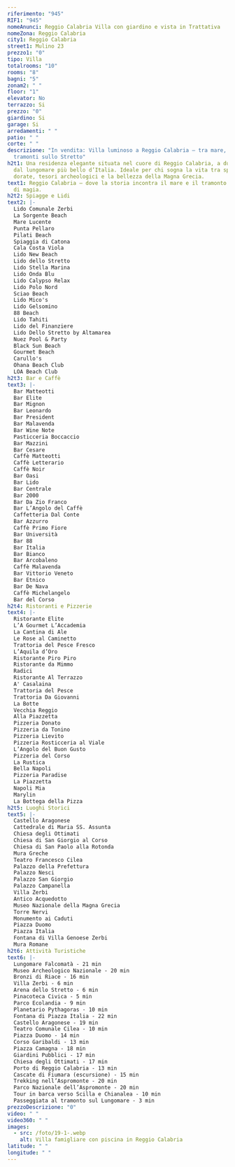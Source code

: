 ```yaml
---
riferimento: "945"
RIF1: "945"
nomeAnunci: Reggio Calabria Villa con giardino e vista in Trattativa
nomeZona: Reggio Calabria
city1: Reggio Calabria
street1: Mulino 23
prezzo1: "0"
tipo: Villa
totalrooms: "10"
rooms: "8"
bagni: "5"
zonam2: " "
floor: "1"
elevator: No
terrazzo: Si
prezzo: "0"
giardino: Si
garage: Si
arredamenti: " "
patio: " "
corte: " "
descrizione: "In vendita: Villa luminoso a Reggio Calabria – tra mare, cultura e
  tramonti sullo Stretto"
h2t1: Una residenza elegante situata nel cuore di Reggio Calabria, a due passi
  dal lungomare più bello d’Italia. Ideale per chi sogna la vita tra spiagge
  dorate, tesori archeologici e la bellezza della Magna Grecia.
text1: Reggio Calabria – dove la storia incontra il mare e il tramonto si tinge
  di magia.
h2t2: Spiagge e Lidi
text2: |-
  Lido Comunale Zerbi
  La Sorgente Beach
  Mare Lucente
  Punta Pellaro
  Pilati Beach
  Spiaggia di Catona
  Cala Costa Viola
  Lido New Beach
  Lido dello Stretto
  Lido Stella Marina
  Lido Onda Blu
  Lido Calypso Relax
  Lido Polo Nord
  Sciao Beach
  Lido Mico's
  Lido Gelsomino
  88 Beach
  Lido Tahiti
  Lido del Finanziere
  Lido Dello Stretto by Altamarea
  Nuez Pool & Party
  Black Sun Beach
  Gourmet Beach
  Carullo's
  Ohana Beach Club
  LOA Beach Club
h2t3: Bar e Caffè
text3: |-
  Bar Matteotti
  Bar Elite
  Bar Mignon
  Bar Leonardo
  Bar President
  Bar Malavenda
  Bar Wine Note
  Pasticceria Boccaccio
  Bar Mazzini
  Bar Cesare
  Caffè Matteotti
  Caffè Letterario
  Caffè Noir
  Bar Oasi
  Bar Lido
  Bar Centrale
  Bar 2000
  Bar Da Zio Franco
  Bar L’Angolo del Caffè
  Caffetteria Dal Conte
  Bar Azzurro
  Caffè Primo Fiore
  Bar Università
  Bar 88
  Bar Italia
  Bar Bianco
  Bar Arcobaleno
  Caffè Malavenda
  Bar Vittorio Veneto
  Bar Etnico
  Bar De Nava
  Caffè Michelangelo
  Bar del Corso
h2t4: Ristoranti e Pizzerie
text4: |-
  Ristorante Elite
  L’A Gourmet L’Accademia
  La Cantina di Ale
  Le Rose al Caminetto
  Trattoria del Pesce Fresco
  L’Aquila d’Oro
  Ristorante Piro Piro
  Ristorante da Mimmo
  Radici
  Ristorante Al Terrazzo
  A' Casalaina
  Trattoria del Pesce
  Trattoria Da Giovanni
  La Botte
  Vecchia Reggio
  Alla Piazzetta
  Pizzeria Donato
  Pizzeria da Tonino
  Pizzeria Lievito
  Pizzeria Rosticceria al Viale
  L’Angolo del Buon Gusto
  Pizzeria del Corso
  La Rustica
  Bella Napoli
  Pizzeria Paradise
  La Piazzetta
  Napoli Mia
  Marylin
  La Bottega della Pizza
h2t5: Luoghi Storici
text5: |-
  Castello Aragonese
  Cattedrale di Maria SS. Assunta
  Chiesa degli Ottimati
  Chiesa di San Giorgio al Corso
  Chiesa di San Paolo alla Rotonda
  Mura Greche
  Teatro Francesco Cilea
  Palazzo della Prefettura
  Palazzo Nesci
  Palazzo San Giorgio
  Palazzo Campanella
  Villa Zerbi
  Antico Acquedotto
  Museo Nazionale della Magna Grecia
  Torre Nervi
  Monumento ai Caduti
  Piazza Duomo
  Piazza Italia
  Fontana di Villa Genoese Zerbi
  Mura Romane
h2t6: Attività Turistiche
text6: |-
  Lungomare Falcomatà - 21 min
  Museo Archeologico Nazionale - 20 min
  Bronzi di Riace - 16 min
  Villa Zerbi - 6 min
  Arena dello Stretto - 6 min
  Pinacoteca Civica - 5 min
  Parco Ecolandia - 9 min 
  Planetario Pythagoras - 10 min
  Fontana di Piazza Italia - 22 min 
  Castello Aragonese - 19 min
  Teatro Comunale Cilea - 10 min
  Piazza Duomo - 14 min
  Corso Garibaldi - 13 min
  Piazza Camagna - 18 min
  Giardini Pubblici - 17 min
  Chiesa degli Ottimati - 17 min
  Porto di Reggio Calabria - 13 min
  Cascate di Fiumara (escursione) - 15 min
  Trekking nell’Aspromonte - 20 min
  Parco Nazionale dell’Aspromonte - 20 min
  Tour in barca verso Scilla e Chianalea - 10 min
  Passeggiata al tramonto sul Lungomare - 3 min
prezzoDescrizione: "0"
video: " "
video360: " "
images:
  - src: /foto/19-1-.webp
    alt: Villa famigliare con piscina in Reggio Calabria
latitude: " "
longitude: " "
---
```

